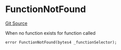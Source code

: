 # FunctionNotFound
[Git Source](https://github.com/thrackle-io/tron/blob/f74908398c760797afd44dcdc70a8e3cb8ae80a1/src/client/token/handler/diamond/HandlerDiamond.sol)

When no function exists for function called


```solidity
error FunctionNotFound(bytes4 _functionSelector);
```

